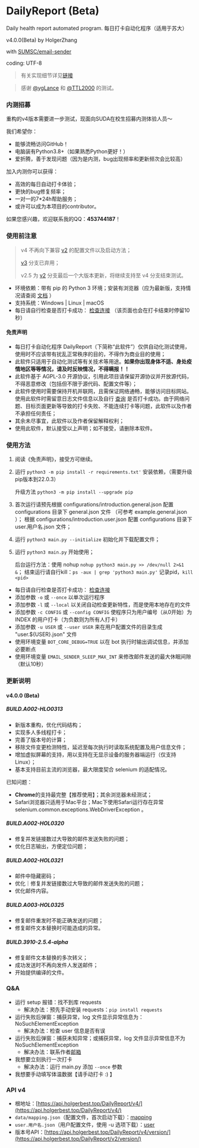 <!--
    coding = utf-8
    author: holger
    version: 4.0.0
    license: AGPL-3.0
    belong: DailyReport-BasicDataFile
-->

# DailyReport (Beta)

Daily health report automated program. 每日打卡自动化程序（适用于苏大）

v4.0.0(Beta) by HolgerZhang

with [SUMSC/email-sender](https://github.com/SUMSC/email-sender)

coding: UTF-8

> 有关实现细节详见[链接](https://holgerbest.top/2021/01/19/python-selenium/)

> 感谢 [@ygLance](https://github.com/ygLance) 和 [@TTL2000](https://github.com/TTL2000) 的测试。

### 内测招募

重构的v4版本需要进一步测试，现面向SUDA在校生招募内测体验人员～

我们希望你：

- 能够流畅访问GitHub！
- 电脑装有Python3.8+（如果熟悉Python更好！）
- 爱折腾，善于发现问题（因为是内测，bug出现频率和更新频次会比较高）

加入内测你可以获得：

- 高效的每日自动打卡体验；
- 更快的bug修复频率；
- 一对一的7*24h帮助服务；
- 或许可以成为本项目的contributor。

如果您感兴趣，欢迎联系我的QQ：**453744187**！

### 使用前注意

> v4 不再向下兼容 [v2](https://github.com/HolgerZhang/DailyReport/tree/v2) 的配置文件以及启动方法；
> 
> [v3](https://github.com/HolgerZhang/DailyReport/tree/v3) 分支已弃用；
> 
> v2.5 为 [v2](https://github.com/HolgerZhang/DailyReport/tree/v2) 分支最后一个大版本更新，将继续支持至 v4 分支结束测试。

- 环境依赖：带有 pip 的 Python 3 环境；安装有浏览器（应为最新版，支持情况请查阅 [文档](https://www.selenium.dev/downloads/) ）
- 支持系统：Windows | Linux | macOS
- 每日请自行检查是否打卡成功： [检查连接](http://dk.suda.edu.cn/default/work/suda/jkxxtb/dkjl.jsp) （该页面也会在打卡结束时停留10秒）

#### 免责声明

- 每日打卡自动化程序 DailyReport（下简称“此软件”）仅供自动化测试使用，使用时不应该带有扰乱正常秩序的目的，不得作为商业目的使用；
- 此软件只适用于自动化测试等有关技术等用途。<strong>如果你出现身体不适、身处疫情地区等等情况，请及时反映情况，不得瞒报！！</strong>
- 此软件基于 AGPL-3.0 开源协议，引用此项目请保留开源协议并开放源代码，不得恶意修改（包括但不限于源代码、配置文件等）；
- 此软件使用时需要保持开机并联网，且需保证网络通畅，能够访问目标网站。使用此软件时需留意日志文件信息以及自行 [查询](http://dk.suda.edu.cn/default/work/suda/jkxxtb/dkjl.jsp) 是否打卡成功。由于网络问题、目标页面更新等导致的打卡失败、不能连续打卡等问题，此软件以及作者不承担任何责任；
- 其余未尽事宜，此软件以及作者保留解释权利；
- 使用此软件，默认接受以上声明；如不接受，请删除本软件。

### 使用方法

1. 阅读《免责声明》，接受方可继续。
2. 运行 `python3 -m pip install -r requirements.txt'` 安装依赖，（需要升级pip版本到22.0.3）

   升级方法 `python3 -m pip install --upgrade pip`

3. 首次运行请预先根据 configurations/introduction.general.json 配置 configurations 目录下 general.json 文件 （可参考 example.general.json ）；
   根据 configurations/introduction.user.json 配置 configurations 目录下 user.用户名.json 文件；
4. 运行 `python3 main.py --initialize` 初始化并下载配置文件；
5. 运行 `python3 main.py` 开始使用； 

    后台运行方法：使用 nohup `nohup python3 main.py >> /dev/null 2>&1 &`；
    结束运行请自行kill：`ps -aux | grep 'python3 main.py'` 记录pid，`kill <pid>`

- 每日请自行检查是否打卡成功： [检查连接](http://dk.suda.edu.cn/default/work/suda/jkxxtb/dkjl.jsp)
- 添加参数 `-o` 或 `--once` 以单次运行程序
- 添加参数 `-l` 或 `--local` 以关闭自动检查更新特性，而是使用本地存在的文件
- 添加参数 `-c CONFIG` 或 `--config CONFIG` 使程序只为用户编号（从0开始）为 INDEX 的用户打卡（为负数则为所有人打卡）
- 添加参数 `-u USER` 或 `--user USER` 来在用户配置文件的目录生成 "user.${USER}.json" 文件
- 使用环境变量 `BOT_CORE_DEBUG=TRUE` 以在 bot 执行时输出调试信息，并添加必要断点
- 使用环境变量 `EMAIL_SENDER_SLEEP_MAX_INT` 来修改邮件发送的最大休眠间隙（默认10秒）

### 更新说明

#### v4.0.0 (Beta)

##### BUILD.A002-HLO0313

- 新版本重构，优化代码结构；
- 实现多人多线程打卡；
- 完善了版本号的计算；
- 移除文件变更检测特性，延迟至每次执行时读取系统配置及用户信息文件；
- 增加虚拟屏幕的支持，用以支持在无显示设备的服务器端运行（仅支持Linux）；
- 基本支持目前主流的浏览器，最大限度契合 selenium 的适配情况。

已知问题：

- **Chrome**的支持最完整【推荐使用】；其余浏览器未经测试；
- Safari浏览器只适用于Mac平台；Mac下使用Safari运行存在异常 selenium.common.exceptions.WebDriverException 。

##### BUILD.A002-HOL0320

- 修复并发链接数过大导致的邮件发送失败的问题；
- 优化日志输出，方便定位问题；

##### BUILD.A002-HOL0321

- 邮件中隐藏密码；
- 优化｜修复并发链接数过大导致的邮件发送失败的问题；
- 优化邮件内容。

##### BUILD.A003-HOL0325

- 修复邮件重发时不能正确发送的问题；
- 修复邮件文本替换时可能造成的异常。

##### BUILD.3910-2.5.4-alpha

- 修复邮件文本替换的多次转义；
- 成功发送时不再向发件人发送邮件；
- 开始提供编译的文件。

### Q&A

- 运行 setup 报错：找不到库 requests
  - 解决办法：预先手动安装 requests：`pip install requests`
- 运行失败后弹窗：捕获异常，log 文件显示异常信息为：NoSuchElementException
  - 解决办法：检查 user 信息是否有误
- 运行失败后弹窗：捕获未知异常；或捕获异常，log 文件显示异常信息不为 NoSuchElementException
  - 解决办法：联系作者[邮箱](mailto:holgerzhang@outlook.com) 
- 我想要立刻执行一次打卡
  - 解决办法：运行 main.py 添加 `--once` 参数
- 我想要手动填写体温数据【请手动打卡 :) 】

### API v4

- 根地址：[https://api.holgerbest.top/DailyReport/v4/](https://api.holgerbest.top/DailyReport/v4/)
- `data/mapping.json`（配置文件，首次启动下载）：[mapping](https://api.holgerbest.top/DailyReport/v4/mapping/)
- `user.用户名.json`（用户配置文件，使用 -u 选项下载）：[user](https://api.holgerbest.top/DailyReport/v4/user/)
- 版本号API：[https://api.holgerbest.top/DailyReport/v4/version/](https://api.holgerbest.top/DailyReport/v2/version/)
